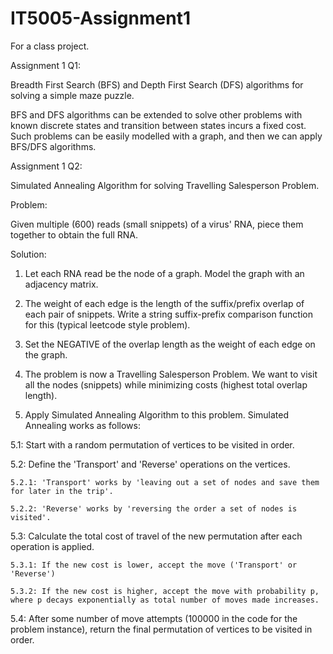 # IT5005-Assignment1
For a class project.

Assignment 1 Q1:

Breadth First Search (BFS) and Depth First Search (DFS) algorithms for solving a simple maze puzzle.

BFS and DFS algorithms can be extended to solve other problems with known discrete states and transition between states incurs a fixed cost. Such problems can be easily modelled with a graph, and then we can apply BFS/DFS algorithms.

Assignment 1 Q2:

Simulated Annealing Algorithm for solving Travelling Salesperson Problem.

Problem:

Given multiple (600) reads (small snippets) of a virus' RNA, piece them together to obtain the full RNA.

Solution:

1. Let each RNA read be the node of a graph. Model the graph with an adjacency matrix.

2. The weight of each edge is the length of the suffix/prefix overlap of each pair of snippets. Write a string suffix-prefix comparison function for this (typical leetcode style problem).

3. Set the NEGATIVE of the overlap length as the weight of each edge on the graph.

4. The problem is now a Travelling Salesperson Problem. We want to visit all the nodes (snippets) while minimizing costs (highest total overlap length).

5. Apply Simulated Annealing Algorithm to this problem. Simulated Annealing works as follows:
 
  5.1: Start with a random permutation of vertices to be visited in order.
  
  5.2: Define the 'Transport' and 'Reverse' operations on the vertices. 
  
    5.2.1: 'Transport' works by 'leaving out a set of nodes and save them for later in the trip'.
    
    5.2.2: 'Reverse' works by 'reversing the order a set of nodes is visited'.
    
  5.3: Calculate the total cost of travel of the new permutation after each operation is applied.
  
    5.3.1: If the new cost is lower, accept the move ('Transport' or 'Reverse')
    
    5.3.2: If the new cost is higher, accept the move with probability p, where p decays exponentially as total number of moves made increases.
    
  5.4: After some number of move attempts (100000 in the code for the problem instance), return the final permutation of vertices to be visited in order.
  
  
